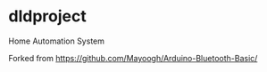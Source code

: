 # dldproject
Home Automation System


Forked from https://github.com/Mayoogh/Arduino-Bluetooth-Basic/

